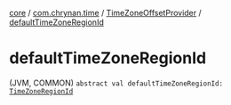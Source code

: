 [core](../../index.md) / [com.chrynan.time](../index.md) / [TimeZoneOffsetProvider](index.md) / [defaultTimeZoneRegionId](./default-time-zone-region-id.md)

# defaultTimeZoneRegionId

(JVM, COMMON) `abstract val defaultTimeZoneRegionId: `[`TimeZoneRegionId`](../-time-zone-region-id/index.md)